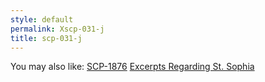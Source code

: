 ```yaml
---
style: default
permalink: Xscp-031-j
title: scp-031-j
---
```

You may also like:
[SCP-1876](http://scp-wiki.net/scp-1876)
[Excerpts Regarding St. Sophia](http://scp-wiki.net/excerpts-regarding-st-sophia)